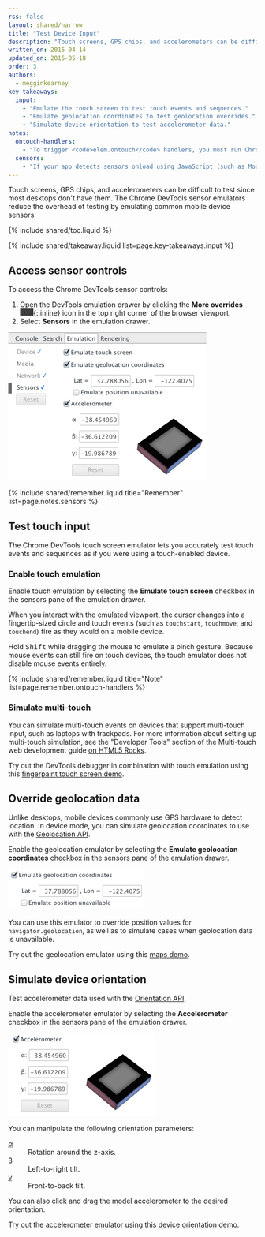```yaml
---
rss: false
layout: shared/narrow
title: "Test Device Input"
description: "Touch screens, GPS chips, and accelerometers can be difficult to test since most desktops don't have them. The Chrome DevTools sensor emulators reduce the overhead of testing by emulating common mobile device sensors."
written_on: 2015-04-14
updated_on: 2015-05-18
order: 3
authors:
  - megginkearney
key-takeaways:
  input:
    - "Emulate the touch screen to test touch events and sequences."
    - "Emulate geolocation coordinates to test geolocation overrides."
    - "Simulate device orientation to test accelerometer data."
notes:
  ontouch-handlers:
    - "To trigger <code>elem.ontouch</code> handlers, you must run Chrome with the ‑‑touch‑event <a href='http://www.chromium.org/developers/how-tos/run-chromium-with-flags'>command line flag</a>. Touch emulation currently <a href='https://code.google.com/p/chromium/issues/detail?id=133915'>does not trigger</a> these handlers by default."
  sensors:
    - "If your app detects sensors onload using JavaScript (such as Modernizr), make sure that you reload the page after enabling sensor emulators."
---
```


<p class="intro">
  Touch screens, GPS chips, and accelerometers can be difficult to test since most desktops don't have them. The Chrome DevTools sensor emulators reduce the overhead of testing by emulating common mobile device sensors.
</p>

{% include shared/toc.liquid %}

{% include shared/takeaway.liquid list=page.key-takeaways.input %}

## Access sensor controls

To access the Chrome DevTools sensor controls:

1. Open the DevTools emulation drawer by clicking the **More overrides** ![open emulation drawer](imgs/icon-open-emulator-drawer.png){:.inline} icon in the top right corner of the browser viewport.
2. Select **Sensors** in the emulation drawer.

![sensors pane in the DevTools emulation drawer](imgs/emulation-drawer-sensors.png)

{% include shared/remember.liquid title="Remember" list=page.notes.sensors %}

## Test touch input

The Chrome DevTools touch screen emulator lets you accurately test touch events and sequences as if you were using a touch-enabled device.

### Enable touch emulation

Enable touch emulation by selecting the **Emulate touch screen** checkbox in the sensors pane of the emulation drawer.

When you interact with the emulated viewport, the cursor changes into a fingertip-sized circle and touch events (such as `touchstart`, `touchmove`, and `touchend`) fire as they would on a mobile device.

Hold <kbd class="kbd">Shift</kbd> while dragging the mouse to emulate a pinch gesture. 
Because mouse events can still fire on touch devices, the touch emulator does not disable mouse events entirely.

{% include shared/remember.liquid title="Note" list=page.remember.ontouch-handlers %}

### Simulate multi-touch

You can simulate multi-touch events on devices that support multi-touch input, such as laptops with trackpads. For more information about setting up multi-touch simulation, see the "Developer Tools" section of the Multi-touch web development guide [on HTML5 Rocks](http://www.html5rocks.com/en/mobile/touch/#toc-touchdev).

Try out the DevTools debugger in combination with touch emulation using this [fingerpaint touch screen demo](http://www.paulirish.com/demo/multi).

## Override geolocation data

Unlike desktops, mobile devices commonly use GPS hardware to detect location. In device mode, you can simulate geolocation coordinates to use with the <a href='http://www.w3.org/TR/geolocation-API/'>Geolocation API</a>.

Enable the geolocation emulator by selecting the **Emulate geolocation coordinates** checkbox in the sensors pane of the emulation drawer.

![geolocation emulator enabled](imgs/emulation-drawer-geolocation.png)

You can use this emulator to override position values for `navigator.geolocation`, as well as to simulate cases when geolocation data is unavailable.

Try out the geolocation emulator using this [maps demo](http://html5demos.com/geo).

## Simulate device orientation

Test accelerometer data used with the <a href='http://www.w3.org/TR/screen-orientation/'>Orientation API</a>.

Enable the accelerometer emulator by selecting the **Accelerometer** checkbox in the sensors pane of the emulation drawer.

![Accelerometer control](imgs/emulation-drawer-accelerometer.png)

You can manipulate the following orientation parameters:

<dl>

<dt><abbr title="alpha">α</abbr></dt>

<dd>Rotation around the z-axis.</dd>

<dt><abbr title="beta">β</abbr></dt>

<dd>Left-to-right tilt.</dd>

<dt><abbr title="gamma">γ</abbr></dt>

<dd>Front-to-back tilt.</dd>

</dl>

You can also click and drag the model accelerometer to the desired orientation.

Try out the accelerometer emulator using this [device orientation demo](http://www.html5rocks.com/en/tutorials/device/orientation/deviceorientationsample.html).


